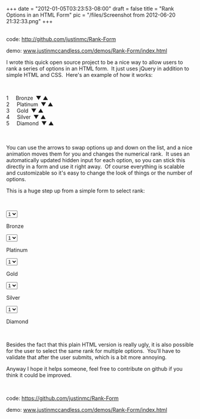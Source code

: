 
+++
date = "2012-01-05T03:23:53-08:00"
draft = false
title = "Rank Options in an HTML Form"
pic = "/files/Screenshot from 2012-06-20 21:32:33.png"
+++

<br />code: <a href="https://github.com/justinmc/Rank-Form">http://github.com/justinmc/Rank-Form</a><br>

demo: <a href="http://www.justinmccandless.com/demos/Rank-Form/index.html">www.justinmccandless.com/demos/Rank-Form/index.html</a>
<p>
I wrote this quick open source project to be a nice way to allow users to rank a series of options in an HTML form.&nbsp; It just uses jQuery in addition to simple HTML and CSS.&nbsp; Here's an example of how it works:</p>

<p>
&nbsp;</p>

<script type="text/javascript" src="http://www.justinmccandless.com/js/rank.js"></script> <!-- Here is the link to the js for Rank Form -->
<p>

<div class = "rankContainer">
	<div class = "rankElement" id = "el0">
		<input type="hidden" name="0">
		<font class = "rankDisp" id = "el0">1</font>
		&nbsp;&nbsp;&nbsp;
		Bronze
		<b class = "down">&nbsp;&#9660;</b>
		<b class = "up">&#9650;&nbsp;</b>
	</div>
	<div class = "rankElement" id = "el1">
		<input type="hidden" name="1">
		<font class = "rankDisp" id = "el1">2</font>
		&nbsp;&nbsp;&nbsp;
		Platinum
		<b class = "down">&nbsp;&#9660;</b>
		<b class = "up">&#9650;&nbsp;</b>
	</div>
	<div class = "rankElement" id = "el2">
		<input type="hidden" name="2">
		<font class = "rankDisp" id = "el2">3</font>
		&nbsp;&nbsp;&nbsp;
		Gold
		<b class = "down">&nbsp;&#9660;</b>
		<b class = "up">&#9650;&nbsp;</b>
	</div>
	<div class = "rankElement" id = "el3">
		<input type="hidden" name="3">
		<font class = "rankDisp" id = "el3">4</font>
		&nbsp;&nbsp;&nbsp;
		Silver
		<b class = "down">&nbsp;&#9660;</b>
		<b class = "up">&#9650;&nbsp;</b>
	</div>
	<div class = "rankElement" id = "el4">
		<input type="hidden" name="4">
		<font class = "rankDisp" id = "el4">5</font>
		&nbsp;&nbsp;&nbsp;
		Diamond
		<b class = "down">&nbsp;&#9660;</b>
		<b class = "up">&#9650;&nbsp;</b>
	</div>
</div>


<br>
<br>

<p>
You can use the arrows to swap options up and down on the list, and a nice animation moves them for you and changes the numerical rank.&nbsp; It uses an automatically updated hidden input for each option, so you can stick this directly in a form and use it right away.&nbsp; Of course everything is scalable and customizable so it's easy to change the look of things or the number of options.</p>

<p>
This is a huge step up from a simple form to select rank:</p>

<p>
&nbsp;</p>


<select name="rankHTML0">

<option value="1">1</option>


<option value="1">2</option>


<option value="1">3</option>


<option value="1">4</option>


<option value="1">5</option>

</select>

 Bronze<br>


<select name="rankHTML0">

<option value="1">1</option>


<option value="1">2</option>


<option value="1">3</option>


<option value="1">4</option>


<option value="1">5</option>

</select>

 Platinum<br>


<select name="rankHTML0">

<option value="1">1</option>


<option value="1">2</option>


<option value="1">3</option>


<option value="1">4</option>


<option value="1">5</option>

</select>

 Gold<br>


<select name="rankHTML0">

<option value="1">1</option>


<option value="1">2</option>


<option value="1">3</option>


<option value="1">4</option>


<option value="1">5</option>

</select>

 Silver<br>


<select name="rankHTML0">

<option value="1">1</option>


<option value="1">2</option>


<option value="1">3</option>


<option value="1">4</option>


<option value="1">5</option>

</select>

 Diamond
<p>
&nbsp;</p>

<p>
Besides the fact that this plain HTML version is really ugly, it is also possible for the user to select the same rank for multiple options.&nbsp; You'll have to validate that after the user submits, which is a bit more annoying.</p>

<p>
Anyway I hope it helps someone, feel free to contribute on github if you think it could be improved.</p>

<p>
&nbsp;</p>

code: <a href="https://github.com/justinmc/Rank-Form">https://github.com/justinmc/Rank-Form</a><br>

demo: <a href="http://www.justinmccandless.com/demos/Rank-Form/index.html">www.justinmccandless.com/demos/Rank-Form/index.html</a>